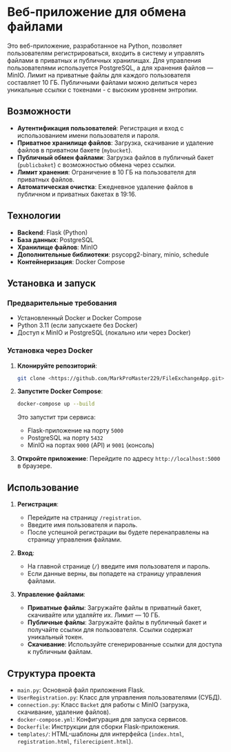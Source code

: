 # Веб-приложение для обмена файлами

Это веб-приложение, разработанное на Python, позволяет пользователям регистрироваться, входить в систему и управлять файлами в приватных и публичных хранилищах. Для управления пользователями используется PostgreSQL, а для хранения файлов — MinIO. 
Лимит на приватные файлы для каждого пользователя составляет 10 ГБ. Публичными файлами можно делиться через уникальные ссылки с токенами - с высоким уровнем энтропии.

## Возможности
- **Аутентификация пользователей**: Регистрация и вход с использованием имени пользователя и пароля.
- **Приватное хранилище файлов**: Загрузка, скачивание и удаление файлов в приватном бакете (`mybucket`).
- **Публичный обмен файлами**: Загрузка файлов в публичный бакет (`publicbaket`) с возможностью обмена через ссылки.
- **Лимит хранения**: Ограничение в 10 ГБ на пользователя для приватных файлов.
- **Автоматическая очистка**: Ежедневное удаление файлов в публичном и приватных бакетах в 19:16.

## Технологии
- **Backend**: Flask (Python)
- **База данных**: PostgreSQL
- **Хранилище файлов**: MinIO
- **Дополнительные библиотеки**: psycopg2-binary, minio, schedule
- **Контейнеризация**: Docker Compose

## Установка и запуск

### Предварительные требования
- Установленный Docker и Docker Compose
- Python 3.11 (если запускаете без Docker)
- Доступ к MinIO и PostgreSQL (локально или через Docker)

### Установка через Docker

1. **Клонируйте репозиторий**:
   ```bash
   git clone <https://github.com/MarkProMaster229/FileExchangeApp.git>
   ```


2. **Запустите Docker Compose**:
   ```bash
   docker-compose up --build
   ```

   Это запустит три сервиса:
   - Flask-приложение на порту `5000`
   - PostgreSQL на порту `5432`
   - MinIO на портах `9000` (API) и `9001` (консоль)

3. **Откройте приложение**:
   Перейдите по адресу `http://localhost:5000` в браузере.

## Использование

1. **Регистрация**:
   - Перейдите на страницу `/registration`.
   - Введите имя пользователя и пароль.
   - После успешной регистрации вы будете перенаправлены на страницу управления файлами.

2. **Вход**:
   - На главной странице (`/`) введите имя пользователя и пароль.
   - Если данные верны, вы попадете на страницу управления файлами.

3. **Управление файлами**:
   - **Приватные файлы**: Загружайте файлы в приватный бакет, скачивайте или удаляйте их. Лимит — 10 ГБ.
   - **Публичные файлы**: Загружайте файлы в публичный бакет и получайте ссылки для пользователя. Ссылки содержат уникальный токен.
   - **Скачивание**: Используйте сгенерированные ссылки для доступа к публичным файлам.

## Структура проекта
- `main.py`: Основной файл приложения Flask.
- `UserRegistration.py`: Класс для управления пользователями (СУБД).
- `connection.py`: Класс `Backet` для работы с MinIO (загрузка, скачивание, удаление файлов).
- `docker-compose.yml`: Конфигурация для запуска сервисов.
- `Dockerfile`: Инструкции для сборки Flask-приложения.
- `templates/`: HTML-шаблоны для интерфейса (`index.html`, `registration.html`, `filerecipient.html`).

